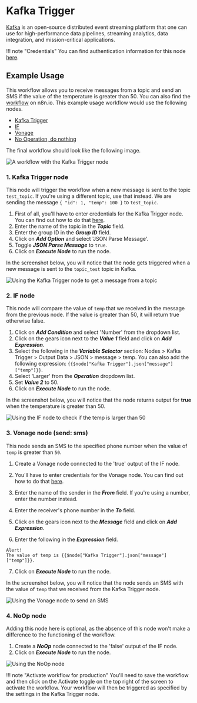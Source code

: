 # Kafka Trigger

[Kafka](https://kafka.apache.org/) is an open-source distributed event streaming platform that one can use for high-performance data pipelines, streaming analytics, data integration, and mission-critical applications.

!!! note "Credentials"
    You can find authentication information for this node [here](/integrations/builtin/credentials/kafka/).



## Example Usage

This workflow allows you to receive messages from a topic and send an SMS if the value of the temperature is greater than 50. You can also find the [workflow](https://n8n.io/workflows/814) on n8n.io. This example usage workflow would use the following nodes.

- [Kafka Trigger]()
- [IF](/integrations/builtin/core-nodes/n8n-nodes-base.if/)
- [Vonage](/integrations/builtin/app-nodes/n8n-nodes-base.vonage/)
- [No Operation, do nothing](/integrations/builtin/core-nodes/n8n-nodes-base.noop/)

The final workflow should look like the following image.

![A workflow with the Kafka Trigger node](/_images/integrations/builtin/trigger-nodes/kafkatrigger/workflow.png)


### 1. Kafka Trigger node

This node will trigger the workflow when a new message is sent to the topic `test_topic`. If you're using a different topic, use that instead. We are sending the message `{ "id": 1, "temp": 100 }` to `test_topic`.

1. First of all, you'll have to enter credentials for the Kafka Trigger node. You can find out how to do that [here](/integrations/builtin/credentials/kafka/).
2. Enter the name of the topic in the ***Topic*** field.
3. Enter the group ID in the ***Group ID*** field.
4. Click on ***Add Option*** and select 'JSON Parse Message'.
5. Toggle ***JSON Parse Message*** to `true`.
6. Click on ***Execute Node*** to run the node.

In the screenshot below, you will notice that the node gets triggered when a new message is sent to the `topic_test` topic in Kafka.

![Using the Kafka Trigger node to get a message from a topic](/_images/integrations/builtin/trigger-nodes/kafkatrigger/kafkatrigger_node.png)

### 2. IF node

This node will compare the value of `temp` that we received in the message from the previous node. If the value is greater than 50, it will return true otherwise false.

1. Click on ***Add Condition*** and select 'Number' from the dropdown list.
2. Click on the gears icon next to the ***Value 1*** field and click on ***Add Expression***.
3. Select the following in the ***Variable Selector*** section: Nodes > Kafka Trigger > Output Data > JSON > message > temp. You can also add the following expression: `{{$node["Kafka Trigger"].json["message"]["temp"]}}`.
4. Select 'Larger' from the ***Operation*** dropdown list.
5. Set ***Value 2*** to 50.
6. Click on ***Execute Node*** to run the node.


In the screenshot below, you will notice that the node returns output for **true** when the temperature is greater than 50.

![Using the IF node to check if the temp is larger than 50](/_images/integrations/builtin/trigger-nodes/kafkatrigger/if_node.png)

### 3. Vonage node (send: sms)

This node sends an SMS to the specified phone number when the value of `temp` is greater than `50`.

1. Create a Vonage node connected to the 'true' output of the IF node.
2. You'll have to enter credentials for the Vonage node. You can find out how to do that [here](/integrations/builtin/credentials/vonage/).
3. Enter the name of the sender in the ***From*** field. If you're using a number, enter the number instead.
4. Enter the receiver's phone number in the ***To*** field.
5. Click on the gears icon next to the ***Message*** field and click on ***Add Expression***.

6. Enter the following in the ***Expression*** field.
```
Alert!
The value of temp is {{$node["Kafka Trigger"].json["message"]["temp"]}}.
```
7. Click on ***Execute Node*** to run the node.


In the screenshot below, you will notice that the node sends an SMS with the value of `temp` that we received from the Kafka Trigger node.

![Using the Vonage node to send an SMS](/_images/integrations/builtin/trigger-nodes/kafkatrigger/vonage_node.png)

### 4. NoOp node
Adding this node here is optional, as the absence of this node won't make a difference to the functioning of the workflow.

1. Create a ***NoOp*** node connected to the 'false' output of the IF node.
2. Click on ***Execute Node*** to run the node.

![Using the NoOp node](/_images/integrations/builtin/trigger-nodes/kafkatrigger/noop_node.png)

!!! note "Activate workflow for production"
    You'll need to save the workflow and then click on the Activate toggle on the top right of the screen to activate the workflow. Your workflow will then be triggered as specified by the settings in the Kafka Trigger node.

